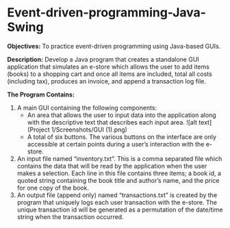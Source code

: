 # Event-driven-programming-Java-Swing
**Objectives:** To practice event-driven programming using Java-based GUIs.

**Description:** Develop a Java program that creates a standalone GUI application that simulates an e-store which allows the user to add items (books) to a shopping cart and once all items are included, total all costs (including tax), produces an invoice, and append a transaction log file.

**The Program Contains:**
1. A main GUI containing the following components:
    * An area that allows the user to input data into the application along with the descriptive text that describes each     input area.
    ![alt text](Project 1/Screenshots/GUI (1).png)
    * A total of six buttons. The various buttons on the interface are only accessible at certain points during a user’s interaction with the e-store.
2. An input file named “inventory.txt”. This is a comma separated file which contains the data that will be read by the application when the user makes a selection. Each line in this file contains three items; a book id, a quoted string containing the book title and author’s name, and the price for one copy of the book. 
3. An output file (append only) named “transactions.txt” is created by the program that uniquely logs each user transaction with the e-store. The unique transaction id will be generated as a permutation of the date/time string when the transaction occurred.
